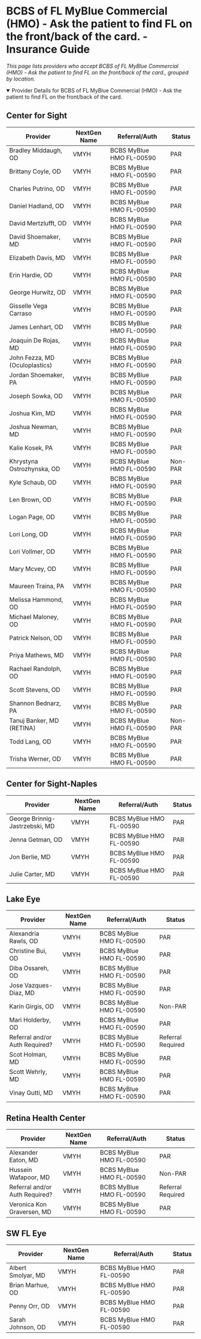 # BCBS of FL MyBlue Commercial (HMO) - Ask the patient to find FL on the front/back of the card. - Insurance Guide

*This page lists providers who accept BCBS of FL MyBlue Commercial (HMO) - Ask the patient to find FL on the front/back of the card., grouped by location.*

<details open><summary>Provider Details for BCBS of FL MyBlue Commercial (HMO) - Ask the patient to find FL on the front/back of the card.</summary>

## Center for Sight

| Provider | NextGen Name | Referral/Auth | Status |
|----------|-------------|--------------|--------|
| Bradley Middaugh, OD | VMYH | BCBS MyBlue HMO FL-00590 | PAR |
| Brittany Coyle, OD | VMYH | BCBS MyBlue HMO FL-00590 | PAR |
| Charles Putrino, OD | VMYH | BCBS MyBlue HMO FL-00590 | PAR |
| Daniel Hadland, OD | VMYH | BCBS MyBlue HMO FL-00590 | PAR |
| David Mertzlufft, OD | VMYH | BCBS MyBlue HMO FL-00590 | PAR |
| David Shoemaker, MD | VMYH | BCBS MyBlue HMO FL-00590 | PAR |
| Elizabeth Davis, MD | VMYH | BCBS MyBlue HMO FL-00590 | PAR |
| Erin Hardie, OD | VMYH | BCBS MyBlue HMO FL-00590 | PAR |
| George Hurwitz, OD | VMYH | BCBS MyBlue HMO FL-00590 | PAR |
| Gisselle Vega Carraso | VMYH | BCBS MyBlue HMO FL-00590 | PAR |
| James Lenhart, OD | VMYH | BCBS MyBlue HMO FL-00590 | PAR |
| Joaquin De Rojas, MD | VMYH | BCBS MyBlue HMO FL-00590 | PAR |
| John Fezza, MD (Oculoplastics) | VMYH | BCBS MyBlue HMO FL-00590 | PAR |
| Jordan Shoemaker, PA | VMYH | BCBS MyBlue HMO FL-00590 | PAR |
| Joseph Sowka, OD | VMYH | BCBS MyBlue HMO FL-00590 | PAR |
| Joshua Kim, MD | VMYH | BCBS MyBlue HMO FL-00590 | PAR |
| Joshua Newman, MD | VMYH | BCBS MyBlue HMO FL-00590 | PAR |
| Kalie Kosek, PA | VMYH | BCBS MyBlue HMO FL-00590 | PAR |
| Khrystyna Ostrozhynska, OD | VMYH | BCBS MyBlue HMO FL-00590 | Non-PAR |
| Kyle Schaub, OD | VMYH | BCBS MyBlue HMO FL-00590 | PAR |
| Len Brown, OD | VMYH | BCBS MyBlue HMO FL-00590 | PAR |
| Logan Page, OD | VMYH | BCBS MyBlue HMO FL-00590 | PAR |
| Lori Long, OD | VMYH | BCBS MyBlue HMO FL-00590 | PAR |
| Lori Vollmer, OD | VMYH | BCBS MyBlue HMO FL-00590 | PAR |
| Mary Mcvey, OD | VMYH | BCBS MyBlue HMO FL-00590 | PAR |
| Maureen Traina, PA | VMYH | BCBS MyBlue HMO FL-00590 | PAR |
| Melissa Hammond, OD | VMYH | BCBS MyBlue HMO FL-00590 | PAR |
| Michael Maloney, OD | VMYH | BCBS MyBlue HMO FL-00590 | PAR |
| Patrick Nelson, OD | VMYH | BCBS MyBlue HMO FL-00590 | PAR |
| Priya Mathews, MD | VMYH | BCBS MyBlue HMO FL-00590 | PAR |
| Rachael Randolph, OD | VMYH | BCBS MyBlue HMO FL-00590 | PAR |
| Scott Stevens, OD | VMYH | BCBS MyBlue HMO FL-00590 | PAR |
| Shannon Bednarz, PA | VMYH | BCBS MyBlue HMO FL-00590 | PAR |
| Tanuj Banker, MD (RETINA) | VMYH | BCBS MyBlue HMO FL-00590 | Non-PAR |
| Todd Lang, OD | VMYH | BCBS MyBlue HMO FL-00590 | PAR |
| Trisha Werner, OD | VMYH | BCBS MyBlue HMO FL-00590 | PAR |

## Center for Sight-Naples

| Provider | NextGen Name | Referral/Auth | Status |
|----------|-------------|--------------|--------|
| George Brinnig-Jastrzebski, MD | VMYH | BCBS MyBlue HMO FL-00590 | PAR |
| Jenna Getman, OD | VMYH | BCBS MyBlue HMO FL-00590 | PAR |
| Jon Berlie, MD | VMYH | BCBS MyBlue HMO FL-00590 | PAR |
| Julie Carter, MD | VMYH | BCBS MyBlue HMO FL-00590 | PAR |

## Lake Eye 

| Provider | NextGen Name | Referral/Auth | Status |
|----------|-------------|--------------|--------|
| Alexandria Rawls, OD | VMYH | BCBS MyBlue HMO FL-00590 | PAR |
| Christine Bui, OD | VMYH | BCBS MyBlue HMO FL-00590 | PAR |
| Diba Ossareh, OD | VMYH | BCBS MyBlue HMO FL-00590 | PAR |
| Jose Vazques-Diaz, MD | VMYH | BCBS MyBlue HMO FL-00590 | PAR |
| Karin Girgis, OD | VMYH | BCBS MyBlue HMO FL-00590 | Non-PAR |
| Mari Holderby, OD | VMYH | BCBS MyBlue HMO FL-00590 | PAR |
| Referral and/or Auth Required? | VMYH | BCBS MyBlue HMO FL-00590 | Referral Required |
| Scot Holman, MD | VMYH | BCBS MyBlue HMO FL-00590 | PAR |
| Scott Wehrly, MD | VMYH | BCBS MyBlue HMO FL-00590 | PAR |
| Vinay Gutti, MD | VMYH | BCBS MyBlue HMO FL-00590 | PAR |

## Retina Health Center

| Provider | NextGen Name | Referral/Auth | Status |
|----------|-------------|--------------|--------|
| Alexander Eaton, MD | VMYH | BCBS MyBlue HMO FL-00590 | PAR |
| Hussein Wafapoor, MD | VMYH | BCBS MyBlue HMO FL-00590 | Non-PAR |
| Referral and/or Auth Required? | VMYH | BCBS MyBlue HMO FL-00590 | Referral Required |
| Veronica Kon Graversen, MD | VMYH | BCBS MyBlue HMO FL-00590 | PAR |

## SW FL Eye

| Provider | NextGen Name | Referral/Auth | Status |
|----------|-------------|--------------|--------|
| Albert Smolyar, MD | VMYH | BCBS MyBlue HMO FL-00590 | PAR |
| Brian Marhue, OD | VMYH | BCBS MyBlue HMO FL-00590 | PAR |
| Penny Orr, OD | VMYH | BCBS MyBlue HMO FL-00590 | PAR |
| Sarah Johnson, OD | VMYH | BCBS MyBlue HMO FL-00590 | PAR |

</details>


